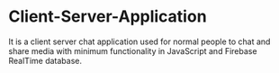 # Client-Server-Application
It is a client server chat application used for normal people to chat and share media with minimum functionality in JavaScript and Firebase RealTime database.

